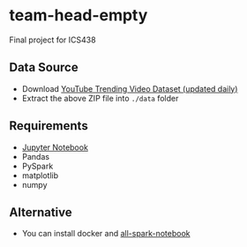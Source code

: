 # team-head-empty
Final project for ICS438

## Data Source
* Download [YouTube Trending Video Dataset (updated daily)](https://www.kaggle.com/rsrishav/youtube-trending-video-dataset)
* Extract the above ZIP file into `./data` folder

## Requirements
* [Jupyter Notebook](https://jupyter.org/install#getting-started-with-the-classic-jupyter-notebook)
* Pandas
* PySpark
* matplotlib
* numpy

## Alternative
* You can install docker and [all-spark-notebook](https://hub.docker.com/r/jupyter/all-spark-notebook)
